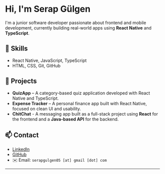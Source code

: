# Hi, I'm Serap Gülgen

I'm a junior software developer passionate about frontend and mobile development, currently building real-world apps using **React Native** and **TypeScript**.

## 🔧 Skills
- React Native, JavaScript, TypeScript
- HTML, CSS, Git, GitHub

## 🧪 Projects
- **QuizApp** – A category-based quiz application developed with React Native and TypeScript.
- **Expense Tracker** – A personal finance app built with React Native, focused on clean UI and usability.
- **ChitChat** - A messaging app built as a full-stack project using **React** for the frontend and a **Java-based API** for the backend.



## 📫 Contact

- [LinkedIn](https://www.linkedin.com/in/serapgulgen)
- [GitHub](https://github.com/SerapG)
- ✉️ Email: `serapgulgen05 [at] gmail [dot] com`

---
